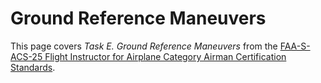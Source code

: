 # Ground Reference Maneuvers

This page covers *Task E. Ground Reference Maneuvers* from the [FAA-S-ACS-25 Flight Instructor for Airplane Category Airman Certification Standards](https://www.faa.gov/training_testing/testing/acs/cfi_airplane_acs_25.pdf).

<!--@include: ./docs/src/includes/performance-ground-reference/ground-reference.md | shift:1-->
